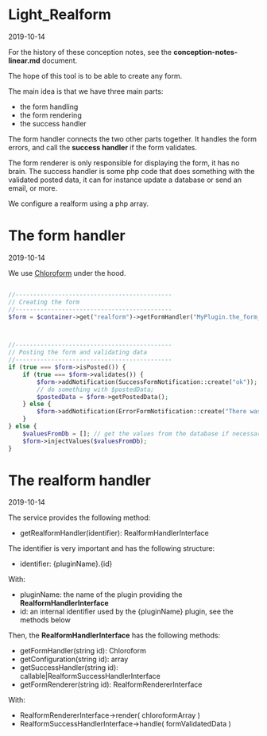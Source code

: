 Light_Realform
===============
2019-10-14



For the history of these conception notes, see the **conception-notes-linear.md** document.


The hope of this tool is to be able to create any form.



The main idea is that we have three main parts:


- the form handling
- the form rendering
- the success handler


The form handler connects the two other parts together.
It handles the form errors, and call the **success handler** if the form validates.

The form renderer is only responsible for displaying the form, it has no brain.
The success handler is some php code that does something with the validated posted data, it can for instance
update a database or send an email, or more.




We configure a realform using a php array.





The form handler
==================
2019-10-14

We use [Chloroform](https://github.com/lingtalfi/Chloroform) under the hood. 

```php 

//--------------------------------------------
// Creating the form
//--------------------------------------------
$form = $container->get("realform")->getFormHandler("MyPlugin.the_form_id");



//--------------------------------------------
// Posting the form and validating data
//--------------------------------------------
if (true === $form->isPosted()) {
    if (true === $form->validates()) {
        $form->addNotification(SuccessFormNotification::create("ok"));
        // do something with $postedData;
        $postedData = $form->getPostedData();
    } else {
        $form->addNotification(ErrorFormNotification::create("There was a problem."));
    }
} else {
    $valuesFromDb = []; // get the values from the database if necessary...
    $form->injectValues($valuesFromDb);
}
```

 





The realform handler
==================
2019-10-14


The service provides the following method:

- getRealformHandler(identifier): RealformHandlerInterface


The identifier is very important and has the following structure:

- identifier: {pluginName}.{id}

With: 

- pluginName: the name of the plugin providing the **RealformHandlerInterface**
- id: an internal identifier used by the {pluginName} plugin, see the methods below



Then, the **RealformHandlerInterface** has the following methods:

- getFormHandler(string id): Chloroform
- getConfiguration(string id): array
- getSuccessHandler(string id): callable|RealformSuccessHandlerInterface
- getFormRenderer(string id): RealformRendererInterface



With:

- RealformRendererInterface->render( chloroformArray ) 
- RealformSuccessHandlerInterface->handle( formValidatedData ) 


